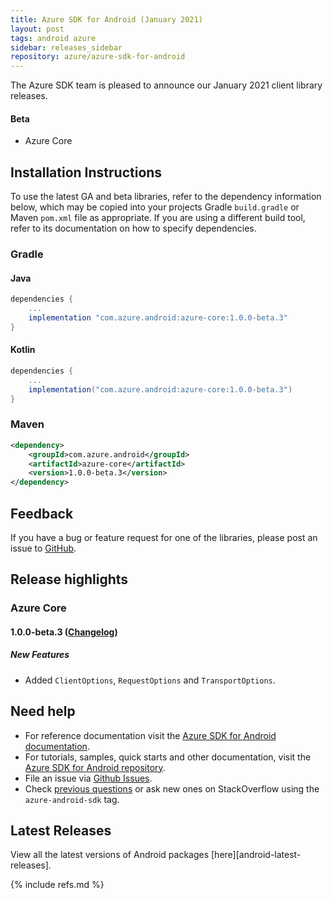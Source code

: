 ```yaml
---
title: Azure SDK for Android (January 2021)
layout: post
tags: android azure
sidebar: releases_sidebar
repository: azure/azure-sdk-for-android
---
```


The Azure SDK team is pleased to announce our January 2021 client library releases.

#### Beta

- Azure Core

## Installation Instructions

To use the latest GA and beta libraries, refer to the dependency information below, which may be copied into your projects Gradle `build.gradle` or Maven `pom.xml` file as appropriate. If you are using a different build tool, refer to its documentation on how to specify dependencies.

### Gradle

#### Java

```gradle
dependencies {
    ...
    implementation "com.azure.android:azure-core:1.0.0-beta.3"
}
```

#### Kotlin

```gradle
dependencies {
    ...
    implementation("com.azure.android:azure-core:1.0.0-beta.3")
}
```

### Maven

```xml
<dependency>
    <groupId>com.azure.android</groupId>
    <artifactId>azure-core</artifactId>
    <version>1.0.0-beta.3</version>
</dependency>
```

## Feedback

If you have a bug or feature request for one of the libraries, please post an issue to [GitHub](https://github.com/azure/azure-sdk-for-android/issues).

## Release highlights

### Azure Core

#### 1.0.0-beta.3 ([Changelog](https://github.com/Azure/azure-sdk-for-android/blob/main/sdk/core/azure-core/CHANGELOG.md#100-beta3-2021-01-15))

##### New Features

- Added `ClientOptions`, `RequestOptions` and `TransportOptions`.

## Need help

- For reference documentation visit the [Azure SDK for Android documentation](https://azure.github.io/azure-sdk-for-android/).
- For tutorials, samples, quick starts and other documentation, visit the [Azure SDK for Android repository](https://github.com/azure/azure-sdk-for-android/).
- File an issue via [Github Issues](https://github.com/Azure/azure-sdk-for-android/issues/new/choose).
- Check [previous questions](https://stackoverflow.com/questions/tagged/azure-android-sdk) or ask new ones on
 StackOverflow using the `azure-android-sdk` tag.

## Latest Releases

View all the latest versions of Android packages [here][android-latest-releases].

{% include refs.md %}